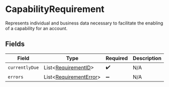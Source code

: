 # CapabilityRequirement

Represents individual and business data necessary to facilitate the enabling of a capability for an account.


## Fields

| Field                                                                  | Type                                                                   | Required                                                               | Description                                                            |
| ---------------------------------------------------------------------- | ---------------------------------------------------------------------- | ---------------------------------------------------------------------- | ---------------------------------------------------------------------- |
| `currentlyDue`                                                         | List\<[RequirementID](../../models/components/RequirementID.md)>       | :heavy_check_mark:                                                     | N/A                                                                    |
| `errors`                                                               | List\<[RequirementError](../../models/components/RequirementError.md)> | :heavy_minus_sign:                                                     | N/A                                                                    |